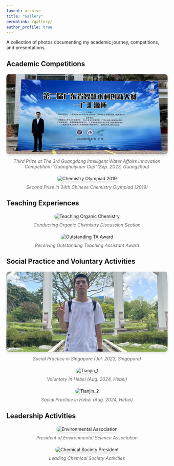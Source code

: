 ```yaml
---
layout: archive
title: "Gallery"
permalink: /gallery/
author_profile: true
---
```


<style>
.photo-gallery {
  display: grid;
  grid-template-columns: repeat(auto-fit, minmax(300px, 1fr));
  gap: 20px;
  margin: 20px 0;
}

.photo-item {
  text-align: center;
}

.photo-item img {
  width: 100%;
  height: 250px;
  object-fit: cover;
  border-radius: 8px;
  box-shadow: 0 4px 8px rgba(0,0,0,0.1);
  transition: transform 0.3s ease;
}

.photo-item img:hover {
  transform: scale(1.05);
}

.photo-caption {
  margin-top: 10px;
  font-style: italic;
  color: #666;
}
</style>

A collection of photos documenting my academic journey, competitions, and presentations.

## Academic Competitions

<div class="photo-gallery">
  <div class="photo-item">
    <img src="/images/Competition_1.jpeg" alt="The 3rd Guanghuiyuan Cup 2023">
    <div class="photo-caption">Third Prize at The 3rd Guangdong Intelligent Water Affairs Innovation Competition-“Guanghuiyuan Cup”(Sep. 2023, Guangzhou)</div>
  </div>
  <div class="photo-item">
    <img src="/images/chemistry_olympiad_2019.jpg" alt="Chemistry Olympiad 2019">
    <div class="photo-caption">Second Prize in 34th Chinese Chemistry Olympiad (2019)</div>
  </div>
</div>

## Teaching Experiences

<div class="photo-gallery">
  <div class="photo-item">
    <img src="/images/teaching_organic_chemistry.jpg" alt="Teaching Organic Chemistry">
    <div class="photo-caption">Conducting Organic Chemistry Discussion Section</div>
  </div>
  <div class="photo-item">
    <img src="/images/ta_award_ceremony.jpg" alt="Outstanding TA Award">
    <div class="photo-caption">Receiving Outstanding Teaching Assistant Award</div>
  </div>
</div>

## Social Practice and Voluntary Activities
<div class="photo-gallery">
  <div class="photo-item">
    <img src="/images/Social_Practice_Singapore.jpeg" alt="Singapore">
    <div class="photo-caption">Social Practice in Singapore (Jul. 2023, Singapore)</div>
  </div>
  <div class="photo-item">
    <img src="/images/Voluntary_Activities_1.jpg" alt="Tianjin_1">
    <div class="photo-caption">Voluntary in Hebei (Aug. 2024, Hebei)</div>
  </div>
  <div class="photo-item">
    <img src="/images/Voluntary_Activities_2.jpg" alt="Tianjin_2">
    <div class="photo-caption">Social Practice in Hebei (Aug. 2024, Hebei)</div>
  </div>
</div>

## Leadership Activities

<div class="photo-gallery">
  <div class="photo-item">
    <img src="/images/environmental_association_president.jpg" alt="Environmental Association">
    <div class="photo-caption">President of Environmental Science Association</div>
  </div>
  <div class="photo-item">
    <img src="/images/chemical_society_president.jpg" alt="Chemical Society President">
    <div class="photo-caption">Leading Chemical Society Activities</div>
  </div>
</div>
